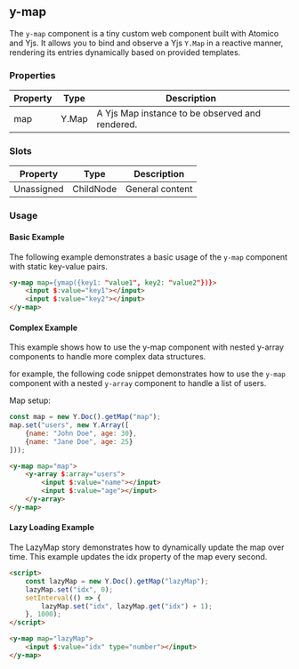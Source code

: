 ## y-map

The `y-map` component is a tiny custom web component built with Atomico and Yjs. It allows you to bind and observe a Yjs `Y.Map` in a reactive manner, rendering its entries dynamically based on provided templates.

### Properties

| Property | Type   | Description                        |
| -------- | ------ | ---------------------------------- |
| map      | Y.Map  | A Yjs Map instance to be observed and rendered. |

### Slots

| Property   | Type      | Description     |
| ---------- | --------- | --------------- |
| Unassigned | ChildNode | General content |

### Usage

#### Basic Example

The following example demonstrates a basic usage of the `y-map` component with static key-value pairs.

```html
<y-map map={ymap({key1: "value1", key2: "value2"})}>
    <input $:value="key1"></input>
    <input $:value="key2"></input>
</y-map>
```
#### Complex Example
This example shows how to use the y-map component with nested y-array components to handle more complex data structures.

for example, the following code snippet demonstrates how to use the `y-map` component with a nested `y-array` component to handle a list of users.

Map setup:
```javascript
const map = new Y.Doc().getMap("map");
map.set("users", new Y.Array([
    {name: "John Doe", age: 30},
    {name: "Jane Doe", age: 25}
])); 
 ```

```html
<y-map map="map">
    <y-array $:array="users">
        <input $:value="name"></input>
        <input $:value="age"></input>
    </y-array>
</y-map>
```

#### Lazy Loading Example
The LazyMap story demonstrates how to dynamically update the map over time. This example updates the idx property of the map every second.

```html
<script>
    const lazyMap = new Y.Doc().getMap("lazyMap");
    lazyMap.set("idx", 0);
    setInterval(() => {
        lazyMap.set("idx", lazyMap.get("idx") + 1);
    }, 1000);
</script>

<y-map map="lazyMap">
    <input $:value="idx" type="number"></input>
</y-map>
```
 